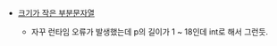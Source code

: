 - [크기가 작은 부분문자열](https://school.programmers.co.kr/learn/courses/30/lessons/147355)

  - 자꾸 런타임 오류가 발생했는데 p의 길이가 1 ~ 18인데 int로 해서 그런듯.